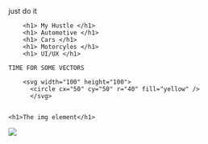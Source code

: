 <html>
    <head>
        just do it
    </head>
    <body>

        <h1> My Hustle </h1>
        <h1> Automotive </h1>
        <h1> Cars </h1>
        <h1> Motorcyles </h1>
        <h1> UI/UX </h1>
   
    TIME FOR SOME VECTORS

        <svg width="100" height="100">
          <circle cx="50" cy="50" r="40" fill="yellow" />
          </svg>

   
    <h1>The img element</h1>

<img src="https://1xw7c62t8pgj1bq3qetvvsg1-wpengine.netdna-ssl.com/wp-content/uploads/2018/05/Movement-Variability.jpg">
    </body>
    
</html>